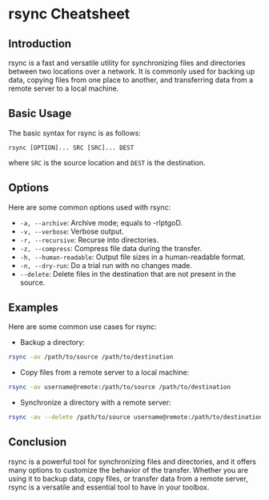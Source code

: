 # rsync Cheatsheet

## Introduction

rsync is a fast and versatile utility for synchronizing files and directories between two locations over a network. It is commonly used for backing up data, copying files from one place to another, and transferring data from a remote server to a local machine.

## Basic Usage

The basic syntax for rsync is as follows:

```
rsync [OPTION]... SRC [SRC]... DEST
```

where `SRC` is the source location and `DEST` is the destination.

## Options

Here are some common options used with rsync:

- `-a, --archive`: Archive mode; equals to -rlptgoD.
- `-v, --verbose`: Verbose output.
- `-r, --recursive`: Recurse into directories.
- `-z, --compress`: Compress file data during the transfer.
- `-h, --human-readable`: Output file sizes in a human-readable format.
- `-n, --dry-run`: Do a trial run with no changes made.
- `--delete`: Delete files in the destination that are not present in the source.

## Examples

Here are some common use cases for rsync:

- Backup a directory:

```bash
rsync -av /path/to/source /path/to/destination
```

- Copy files from a remote server to a local machine:

```bash
rsync -av username@remote:/path/to/source /path/to/destination
```

- Synchronize a directory with a remote server:

```bash
rsync -av --delete /path/to/source username@remote:/path/to/destination
```

## Conclusion

rsync is a powerful tool for synchronizing files and directories, and it offers many options to customize the behavior of the transfer. Whether you are using it to backup data, copy files, or transfer data from a remote server, rsync is a versatile and essential tool to have in your toolbox.
